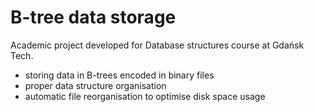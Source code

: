 # B-tree data storage
Academic project developed for Database structures course at Gdańsk Tech.
- storing data in B-trees encoded in binary files
- proper data structure organisation
- automatic file reorganisation to optimise disk space usage
